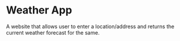 # Weather App
A website that allows user to enter a location/address and returns the current weather forecast for the same.
